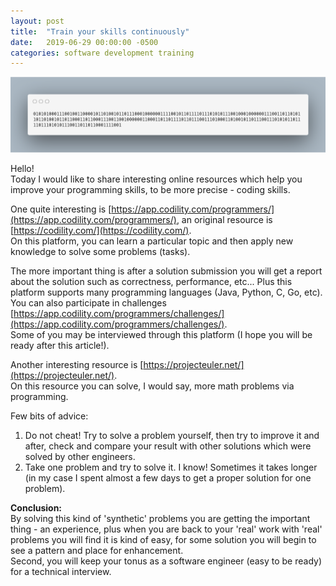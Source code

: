 ```yaml
---
layout: post
title:  "Train your skills continuously"
date:   2019-06-29 00:00:00 -0500
categories: software development training 
---
```


![binary-sentence](/assets/binary-sentence.png "Train your skills continuously")   

Hello! <br>
Today I would like to share interesting online resources which help you improve your programming skills, 
to be more precise - coding skills.

One quite interesting is [https://app.codility.com/programmers/](https://app.codility.com/programmers/), an original resource is [https://codility.com/](https://codility.com/). <br>
On this platform, you can learn a particular topic and then apply new knowledge to solve some problems (tasks).

The more important thing is after a solution submission you will get a report about the solution such as correctness, performance, etc... Plus this platform supports many programming languages (Java, Python, C, Go, etc). <br>
You can also participate in challenges [https://app.codility.com/programmers/challenges/](https://app.codility.com/programmers/challenges/). <br>
Some of you may be interviewed through this platform (I hope you will be ready after this article!).

Another interesting resource is [https://projecteuler.net/](https://projecteuler.net/). <br>
On this resource you can solve, I would say, more math problems via programming.

Few bits of advice: <br>
1) Do not cheat! Try to solve a problem yourself, then try to improve it and after, check and compare your result with other solutions which were solved by other engineers.
2) Take one problem and try to solve it. I know! Sometimes it takes longer (in my case I spent almost a few days to get a proper solution for one problem).

**Conclusion:** <br>
By solving this kind of 'synthetic' problems you are getting the important thing - an experience, plus when you are back to your 'real' work with 'real' problems you will find it is kind of easy, for some solution you will begin to see a pattern and place for enhancement. <br>
Second, you will keep your tonus as a software engineer (easy to be ready) for a technical interview.
